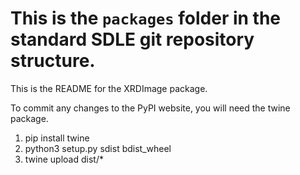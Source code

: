 # This is the `packages` folder in the standard SDLE git repository structure.

This is the README for the XRDImage package. 

To commit any changes to the PyPI website, you will need the twine package.

1. pip install twine
2. python3 setup.py sdist bdist_wheel
3. twine upload dist/*